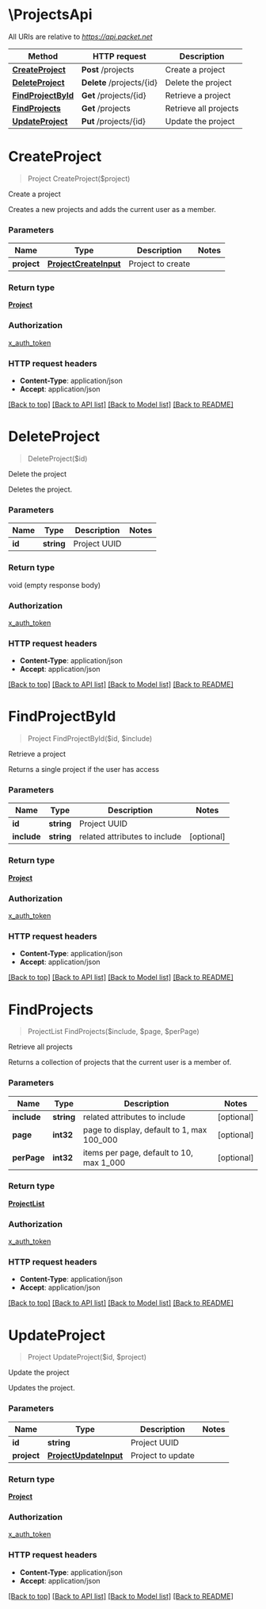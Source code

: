 # \ProjectsApi

All URIs are relative to *https://api.packet.net*

Method | HTTP request | Description
------------- | ------------- | -------------
[**CreateProject**](ProjectsApi.md#CreateProject) | **Post** /projects | Create a project
[**DeleteProject**](ProjectsApi.md#DeleteProject) | **Delete** /projects/{id} | Delete the project
[**FindProjectById**](ProjectsApi.md#FindProjectById) | **Get** /projects/{id} | Retrieve a project
[**FindProjects**](ProjectsApi.md#FindProjects) | **Get** /projects | Retrieve all projects
[**UpdateProject**](ProjectsApi.md#UpdateProject) | **Put** /projects/{id} | Update the project


# **CreateProject**
> Project CreateProject($project)

Create a project

Creates a new projects and adds the current user as a member.


### Parameters

Name | Type | Description  | Notes
------------- | ------------- | ------------- | -------------
 **project** | [**ProjectCreateInput**](ProjectCreateInput.md)| Project to create | 

### Return type

[**Project**](Project.md)

### Authorization

[x_auth_token](../README.md#x_auth_token)

### HTTP request headers

 - **Content-Type**: application/json
 - **Accept**: application/json

[[Back to top]](#) [[Back to API list]](../README.md#documentation-for-api-endpoints) [[Back to Model list]](../README.md#documentation-for-models) [[Back to README]](../README.md)

# **DeleteProject**
> DeleteProject($id)

Delete the project

Deletes the project.


### Parameters

Name | Type | Description  | Notes
------------- | ------------- | ------------- | -------------
 **id** | **string**| Project UUID | 

### Return type

void (empty response body)

### Authorization

[x_auth_token](../README.md#x_auth_token)

### HTTP request headers

 - **Content-Type**: application/json
 - **Accept**: application/json

[[Back to top]](#) [[Back to API list]](../README.md#documentation-for-api-endpoints) [[Back to Model list]](../README.md#documentation-for-models) [[Back to README]](../README.md)

# **FindProjectById**
> Project FindProjectById($id, $include)

Retrieve a project

Returns a single project if the user has access


### Parameters

Name | Type | Description  | Notes
------------- | ------------- | ------------- | -------------
 **id** | **string**| Project UUID | 
 **include** | **string**| related attributes to include | [optional] 

### Return type

[**Project**](Project.md)

### Authorization

[x_auth_token](../README.md#x_auth_token)

### HTTP request headers

 - **Content-Type**: application/json
 - **Accept**: application/json

[[Back to top]](#) [[Back to API list]](../README.md#documentation-for-api-endpoints) [[Back to Model list]](../README.md#documentation-for-models) [[Back to README]](../README.md)

# **FindProjects**
> ProjectList FindProjects($include, $page, $perPage)

Retrieve all projects

Returns a collection of projects that the current user is a member of.


### Parameters

Name | Type | Description  | Notes
------------- | ------------- | ------------- | -------------
 **include** | **string**| related attributes to include | [optional] 
 **page** | **int32**| page to display, default to 1, max 100_000 | [optional] 
 **perPage** | **int32**| items per page, default to 10, max 1_000 | [optional] 

### Return type

[**ProjectList**](ProjectList.md)

### Authorization

[x_auth_token](../README.md#x_auth_token)

### HTTP request headers

 - **Content-Type**: application/json
 - **Accept**: application/json

[[Back to top]](#) [[Back to API list]](../README.md#documentation-for-api-endpoints) [[Back to Model list]](../README.md#documentation-for-models) [[Back to README]](../README.md)

# **UpdateProject**
> Project UpdateProject($id, $project)

Update the project

Updates the project.


### Parameters

Name | Type | Description  | Notes
------------- | ------------- | ------------- | -------------
 **id** | **string**| Project UUID | 
 **project** | [**ProjectUpdateInput**](ProjectUpdateInput.md)| Project to update | 

### Return type

[**Project**](Project.md)

### Authorization

[x_auth_token](../README.md#x_auth_token)

### HTTP request headers

 - **Content-Type**: application/json
 - **Accept**: application/json

[[Back to top]](#) [[Back to API list]](../README.md#documentation-for-api-endpoints) [[Back to Model list]](../README.md#documentation-for-models) [[Back to README]](../README.md)

